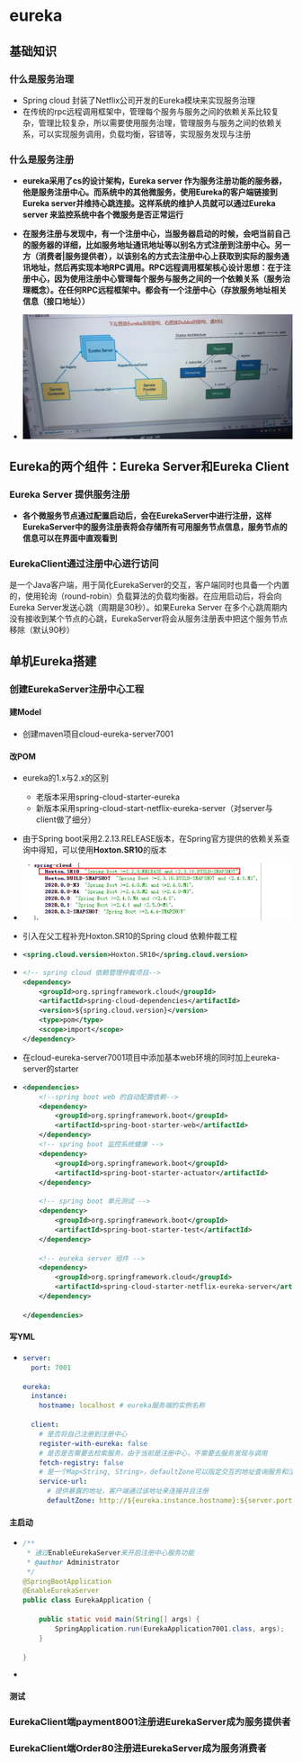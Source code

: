 # eureka

## 基础知识

### 什么是服务治理

* Spring cloud 封装了Netflix公司开发的Eureka模块来实现服务治理
* 在传统的rpc远程调用框架中，管理每个服务与服务之间的依赖关系比较复杂，管理比较复杂，所以需要使用服务治理，管理服务与服务之间的依赖关系，可以实现服务调用，负载均衡，容错等，实现服务发现与注册

### 什么是服务注册

* **eureka采用了cs的设计架构，Eureka server 作为服务注册功能的服务器，他是服务注册中心。而系统中的其他微服务，使用Eureka的客户端链接到Eureka server并维持心跳连接。这样系统的维护人员就可以通过Eureka server 来监控系统中各个微服务是否正常运行**
* **在服务注册与发现中，有一个注册中心，当服务器启动的时候，会吧当前自己的服务器的详细，比如服务地址通讯地址等以别名方式注册到注册中心。另一方（消费者|服务提供者），以该别名的方式去注册中心上获取到实际的服务通讯地址，然后再实现本地RPC调用。RPC远程调用框架核心设计思想：在于注册中心，因为使用注册中心管理每个服务与服务之间的一个依赖关系（服务治理概念）。在任何RPC远程框架中。都会有一个注册中心（存放服务地址相关信息（接口地址））**

* ![](../images/img20.png)

## Eureka的两个组件：Eureka Server和Eureka Client

### Eureka Server 提供服务注册

* **各个微服务节点通过配置启动后，会在EurekaServer中进行注册，这样EurekaServer中的服务注册表将会存储所有可用服务节点信息，服务节点的信息可以在界面中直观看到**

### EurekaClient通过注册中心进行访问

是一个Java客户端，用于简化EurekaServer的交互，客户端同时也具备一个内置的，使用轮询（round-robin）负载算法的负载均衡器。在应用启动后，将会向Eureka Server发送心跳（周期是30秒）。如果Eureka Server 在多个心跳周期内没有接收到某个节点的心跳，EurekaServer将会从服务注册表中把这个服务节点移除（默认90秒）

## 单机Eureka搭建

### 创建EurekaServer注册中心工程

#### 建Model 

* 创建maven项目cloud-eureka-server7001

#### 改POM 

* eureka的1.x与2.x的区别

  * 老版本采用spring-cloud-starter-eureka
  * 新版本采用spring-cloud-start-netflix-eureka-server（对server与client做了细分）

* 由于Spring boot采用2.2.13.RELEASE版本，在Spring官方提供的依赖关系查询中得知，可以使用**Hoxton.SR10**的版本

* ![](../images/img21.png)

* 引入在父工程补充Hoxton.SR10的Spring cloud 依赖仲裁工程

* ```xml
  <spring.cloud.version>Hoxton.SR10</spring.cloud.version>
  ```

* ```xml
  <!-- spring cloud 依赖管理仲裁项目-->
  <dependency>
      <groupId>org.springframework.cloud</groupId>
      <artifactId>spring-cloud-dependencies</artifactId>
      <version>${spring.cloud.version}</version>
      <type>pom</type>
      <scope>import</scope>
  </dependency>
  ```

* 在cloud-eureka-server7001项目中添加基本web环境的同时加上eureka-server的starter

* ```xml
  <dependencies>
      <!--spring boot web 的自动配置依赖-->
      <dependency>
          <groupId>org.springframework.boot</groupId>
          <artifactId>spring-boot-starter-web</artifactId>
      </dependency>
      <!-- spring boot 监控系统健康 -->
      <dependency>
          <groupId>org.springframework.boot</groupId>
          <artifactId>spring-boot-starter-actuator</artifactId>
      </dependency>
  
      <!-- spring boot 单元测试 -->
      <dependency>
          <groupId>org.springframework.boot</groupId>
          <artifactId>spring-boot-starter-test</artifactId>
      </dependency>
  
      <!-- eureka server 组件 -->
      <dependency>
          <groupId>org.springframework.cloud</groupId>
          <artifactId>spring-cloud-starter-netflix-eureka-server</artifactId>
      </dependency>
  
  </dependencies>
  ```

#### 写YML 

* ```yaml
  server:
    port: 7001
  
  eureka:
    instance:
      hostname: localhost # eureka服务端的实例名称
  
    client:
      # 是否将自己注册到注册中心
      register-with-eureka: false
      # 是否是否需要去检索服务，由于当前是注册中心，不需要去服务发现与调用
      fetch-registry: false
      # 是一个Map<String, String>，defaultZone可以指定交互的地址查询服务和注册服务的地址
      service-url:
        # 提供暴露的地址，客户端通过该地址来连接并且注册
        defaultZone: http://${eureka.instance.hostname}:${server.port}/eureka/
  ```

#### 主启动 

* ```java
  /**
   * 通过EnableEurekaServer来开启注册中心服务功能
   * @author Administrator
   */
  @SpringBootApplication
  @EnableEurekaServer
  public class EurekaApplication {
  
      public static void main(String[] args) {
          SpringApplication.run(EurekaApplication7001.class, args);
      }
  
  }
  ```

* 

#### 测试

### EurekaClient端payment8001注册进EurekaServer成为服务提供者

### EurekaClient端Order80注册进EurekaServer成为服务消费者
